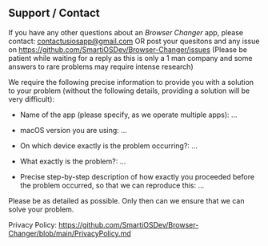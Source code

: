 ## Support / Contact


If you have any other questions about an *Browser Changer* app, please contact: contactusiosapp@gmail.com OR post your quesitons and any issue on https://github.com/SmartiOSDev/Browser-Changer/issues
(Please be patient while waiting for a reply as this is only a 1 man company and some answers to rare problems may require intense research)

We require the following precise information to provide you with a solution to your problem (without the following details, providing a solution will be very difficult):

- Name of the app (please specify, as we operate multiple apps): …

- macOS version you are using: …

- On which device exactly is the problem occurring?: …

- What exactly is the problem?: …

- Precise step-by-step description of how exactly you proceeded before the problem occurred, so that we can reproduce this: …


Please be as detailed as possible. Only then can we ensure that we can solve your problem.

Privacy Policy: https://github.com/SmartiOSDev/Browser-Changer/blob/main/PrivacyPolicy.md
